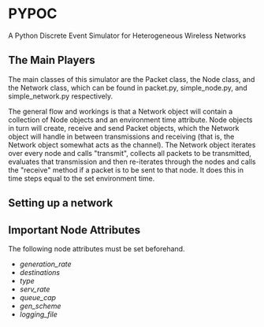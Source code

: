 # PYPOC
A Python Discrete Event Simulator for Heterogeneous Wireless Networks

## The Main Players
The main classes of this simulator are the Packet class, the Node class, and 
the Network class, which can be found in packet.py, simple_node.py, and simple_network.py
respectively. 

The general flow and workings is that a Network object will contain a collection of Node objects
and an environment time attribute. Node objects in turn will create, receive and send Packet objects,
which the Network object will handle in between transmissions and receiving (that is, the Network
object somewhat acts as the channel). The Network object iterates over every node and calls "transmit",
collects all packets to be transmitted, evaluates that transmission and then re-iterates through the nodes
and calls the "receive" method if a packet is to be sent to that node. It does this in time steps equal
to the set environment time.

## Setting up a network

## Important Node Attributes
The following node attributes must be set beforehand.

- _generation_rate_
- _destinations_
- _type_
- _serv_rate_ 
- _queue_cap_
- _gen_scheme_
- _logging_file_